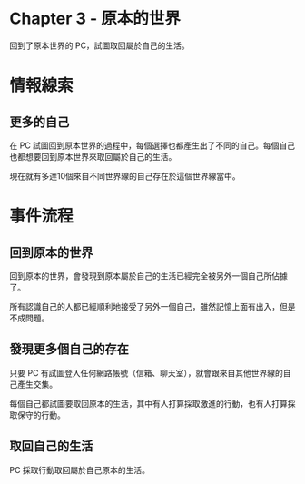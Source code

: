 # Chapter 3 - 原本的世界

回到了原本世界的 PC，試圖取回屬於自己的生活。

# 情報線索

## 更多的自己

在 PC 試圖回到原本世界的過程中，每個選擇也都產生出了不同的自己。每個自己也都想要回到原本世界來取回屬於自己的生活。

現在就有多達10個來自不同世界線的自己存在於這個世界線當中。

# 事件流程

## 回到原本的世界

回到原本的世界，會發現到原本屬於自己的生活已經完全被另外一個自己所佔據了。

所有認識自己的人都已經順利地接受了另外一個自己，雖然記憶上面有出入，但是不成問題。

## 發現更多個自己的存在

只要 PC 有試圖登入任何網路帳號（信箱、聊天室），就會跟來自其他世界線的自己產生交集。

每個自己都試圖要取回原本的生活，其中有人打算採取激進的行動，也有人打算採取保守的行動。

## 取回自己的生活

PC 採取行動取回屬於自己原本的生活。
